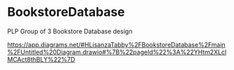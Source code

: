 # BookstoreDatabase
PLP Group of 3 Bookstore Database design

https://app.diagrams.net/#HLisanzaTabby%2FBookstoreDatabase%2Fmain%2FUntitled%20Diagram.drawio#%7B%22pageId%22%3A%22YHtm2XLclMCAct8thBLY%22%7D
